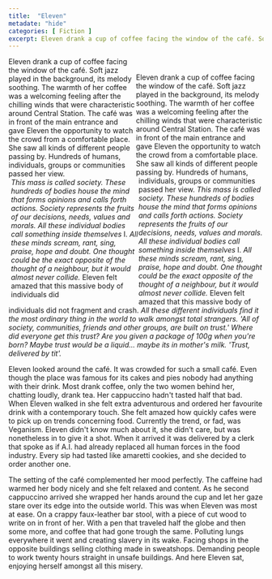 ```yaml
---
title:  "Eleven"
metadate: "hide"
categories: [ Fiction ]
excerpt: Eleven drank a cup of coffee facing the window of the café. Soft jazz played in the background, its melody soothing. The warmth of her coffee was a welcoming feeling after the chilling winds that were characteristic around Central Station. The café was in front of the main entrance and gave Eleven the opportunity to watch the crowd from a comfortable place. She saw all kinds of different people passing by. Hundreds of humans, individuals, groups or communities passed her view. This mass is called society. These hundreds of bodies house the mind that forms opinions and calls forth actions. Society represents the fruits of our decisions, needs, values and morals. All these individual bodies call something inside themselves I.
---
```

<div style='float:left; width:50%;'>
    Eleven drank a cup of coffee facing the window of the café. Soft jazz played in the background, its melody soothing. The warmth of her coffee was a welcoming feeling after the chilling winds that were characteristic around Central Station. The café was in front of the main entrance and gave Eleven the opportunity to watch the crowd from a comfortable place. She saw all kinds of different people passing by. Hundreds of humans, individuals, groups or communities passed her view.
</div>

<div style='float:left; width:50%; margin-left:5px'>
    <i>This mass is called society. These hundreds of bodies house the mind that forms opinions and calls forth actions. Society represents the fruits of our decisions, needs, values and morals. All these individual bodies call something inside themselves</i> I. <i>All these minds scream, rant, sing, praise, hope and doubt. One thought could be the exact opposite of the thought of a neighbour, but it would almost never collide.</i> Eleven felt amazed that this massive body of individuals did
</div>

<br>

Eleven drank a cup of coffee facing the window of the café. Soft jazz played in the background, its melody soothing. The warmth of her coffee was a welcoming feeling after the chilling winds that were characteristic around Central Station. The café was in front of the main entrance and gave Eleven the opportunity to watch the crowd from a comfortable place. She saw all kinds of different people passing by. Hundreds of humans, individuals, groups or communities passed her view. _This mass is called society. These hundreds of bodies house the mind that forms opinions and calls forth actions. Society represents the fruits of our decisions, needs, values and morals. All these individual bodies call something inside themselves_ I. _All these minds scream, rant, sing, praise, hope and doubt. One thought could be the exact opposite of the thought of a neighbour, but it would almost never collide._ Eleven felt amazed that this massive body of individuals did not fragment and crash. _All these different individuals find it the most ordinary thing in the world to walk amongst total strangers. 'All of society, communities, friends and other groups, are built on trust.' Where did everyone get this trust? Are you given a package of 100g when you're born? Maybe trust would be a liquid... maybe its in mother's milk. 'Trust, delivered by tit'._

Eleven looked around the café. It was crowded for such a small café. Even though the place was famous for its cakes and pies nobody had anything with their drink. Most drank coffee, only the two women behind her, chatting loudly, drank tea. Her cappuccino hadn't tasted half that bad. When Eleven walked in she felt extra adventurous and ordered her favourite drink with a contemporary touch. She felt amazed how quickly cafes were to pick up on trends concerning food. Currently the trend, or fad, was Veganism. Eleven didn't know much about it, she didn't care, but was nonetheless in to give it a shot. When it arrived it was delivered by a clerk that spoke as if A.I. had already replaced all human forces in the food industry. Every sip had tasted like amaretti cookies, and she decided to order another one.

The setting of the café complemented her mood perfectly. The caffeine had warmed her body nicely and she felt relaxed and content. As he second cappuccino arrived she wrapped her hands around the cup and let her gaze stare over its edge into the outside world. This was when Eleven was most at ease. On a crappy faux-leather bar stool, with a piece of cut wood to write on in front of her. With a pen that traveled half the globe and then some more, and coffee that had gone trough the same. Polluting lungs everywhere it went and creating slavery in its wake. Facing shops in the opposite buildings selling clothing made in sweatshops. Demanding people to work twenty hours straight in unsafe buildings. And here Eleven sat, enjoying herself amongst all this misery.
